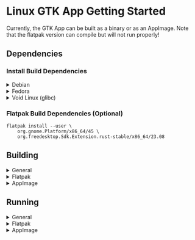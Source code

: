 # Linux GTK App Getting Started

Currently, the GTK App can be built as a binary or as an AppImage.
Note that the flatpak version can compile but will not run properly!

## Dependencies

### Install Build Dependencies

<details>
  <summary>Debian</summary>

  > Note: Burrow currently cannot compile on Debian Stable (Bookworm) due to its outdated dependencies

  1. Install build dependencies

  ```
  sudo apt install -y clang meson cmake pkg-config libgtk-4-dev libadwaita-1-dev gettext desktop-file-utils
  ```

  2. Install flatpak builder (Optional)

  ```
  sudo apt install -y flatpak-builder
  ```

  3. Install appimage build tools (Optional)
  
  ```
  sudo apt install -y wget fuse file
  ```

</details>

<details>
  <summary>Fedora</summary>

  1. Install build dependencies

  ```
  sudo dnf install -y clang ninja-build cmake meson gtk4-devel glib2-devel libadwaita-devel desktop-file-utils libappstream-glib
  ```

  2. Install flatpak builder (Optional)

  ```
  sudo dnf install -y flatpak-builder
  ```

  3. Install appimage build tools (Optional)
  
  ```
  sudo dnf install -y util-linux wget fuse fuse-libs file
  ```

</details>

<details>
  <summary>Void Linux (glibc)</summary>

  1. Install build dependencies

  ```
  sudo xbps-install -Sy gcc clang meson cmake pkg-config gtk4-devel gettext desktop-file-utils gtk4-update-icon-cache appstream-glib
  ```

  2. Install flatpak builder (Optional)

  ```
  sudo xbps-install -Sy flatpak-builder
  ```

  3. Install appimage build tools (Optional)
  
  ```
  sudo xbps-install -Sy wget fuse file
  ```

</details>

### Flatpak Build Dependencies (Optional)

```
flatpak install --user \
    org.gnome.Platform/x86_64/45 \
    org.freedesktop.Sdk.Extension.rust-stable/x86_64/23.08
```

## Building

<details>
  <summary>General</summary>

  1. Enter the `burrow-gtk`

  ```bash
  cd burrow-gtk
  ```

  2. Perform the meson build
  ```
  meson setup build
  meson compile -C build
  ```

</details>

<details>
  <summary>Flatpak</summary>

  1. Compile and install the flatpak

  ```
  flatpak-builder
      --user --install --force-clean --disable-rofiles-fuse \
      flatpak_debug/ \
      burrow-gtk/build-aux/com.hackclub.burrow.devel.json
  ```

</details>

<details>
  <summary>AppImage</summary>

  1. Enter the `burrow-gtk`

  ```bash
  cd burrow-gtk
  ```

  2. Compile the AppImage
  
  ```
  ./build-aux/build_appimage.sh
  ```

</details>


## Running

<details>
  <summary>General</summary>

  The compiled binary can be found in `build/src/burrow-gtk`.

  ```
  ./build/src/burrow-gtk
  ```
</details>

<details>
  <summary>Flatpak</summary>

  ```
  flatpak run com.hackclub.burrow-devel
  ```

</details>

<details>
  <summary>AppImage</summary>

  The compiled binary can be found in `build-appimage/Burrow-*.AppImage`.

  ```
  ./build-appimage/Burrow-*.AppImage
  ```

</details>
